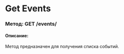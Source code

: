 # Get Events

### Метод: GET /events/

#### Описание:
Метод предназначен для получения списка событий.

<api-endpoint openapi-path="../openapi.json" endpoint="/events/" method="get"/>